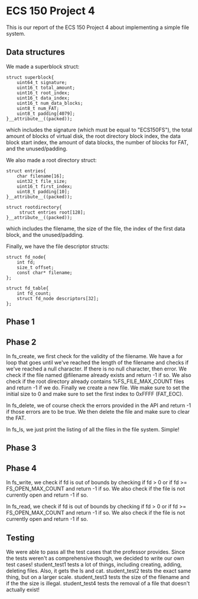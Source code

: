 # ECS 150 Project 4
This is our report of the ECS 150 Project 4 about implementing a simple file system.

## Data structures
We made a superblock struct:

```
struct superblock{
	uint64_t signature;
	uint16_t total_amount;
	uint16_t root_index;
	uint16_t data_index;
	uint16_t num_data_blocks;
	uint8_t num_FAT;
	uint8_t padding[4079];
}__attribute__((packed));
```
which includes the signature (which must be equal to "ECS150FS"), the total amount of blocks of virtual disk, the root directory block index, the data block start index, the amount of data blocks, the number of blocks for FAT, and the unused/padding.

We also made a root directory struct:

```
struct entries{
	char filename[16];
	uint32_t file_size;
	uint16_t first_index;
	uint8_t padding[10];
}__attribute__((packed));

struct rootdirectory{
	 struct entries root[128];
}__attribute__((packed));
```
which includes the filename, the size of the file, the index of the first data block, and the unused/padding.


Finally, we have the file descriptor structs:

```
struct fd_node{
	int fd;
	size_t offset;
	const char* filename;
};

struct fd_table{
	int fd_count;
	struct fd_node descriptors[32];
};
```

## Phase 1


## Phase 2
In fs_create, we first check for the validity of the filename. We have a for loop that goes until we've reached the length of the filename and checks if we've reached a null character. If there is no null character, then error. We check if the file named @filename already exists and return -1 if so. We also check if the root directory already contains %FS_FILE_MAX_COUNT files and return -1 if we do. Finally we create a new file. We make sure to set the initial size to 0 and make sure to set the first index to 0xFFFF (FAT_EOC).

In fs_delete, we of course check the errors provided in the API and return -1 if those errors are to be true. We then delete the file and make sure to clear the FAT.

In fs_ls, we just print the listing of all the files in the file system. Simple!

## Phase 3

## Phase 4
In fs_write, we check if fd is out of bounds by checking if fd > 0 or if fd >= FS_OPEN_MAX_COUNT and return -1 if so. We also check if the file is not currently open and return -1 if so.

In fs_read, we check if fd is out of bounds by checking if fd > 0 or if fd >= FS_OPEN_MAX_COUNT and return -1 if so. We also check if the file is not currently open and return -1 if so.

## Testing
We were able to pass all the test cases that the professor provides. Since the tests weren't as comprehensive though, we decided to write our own test cases! student_test1 tests a lot of things, including creating, adding, deleting files. Also, it gets the ls and cat. student_test2 tests the exact same thing, but on a larger scale. student_test3 tests the size of the filename and if the the size is illegal. student_test4 tests the removal of a file that doesn't actually exist! 
